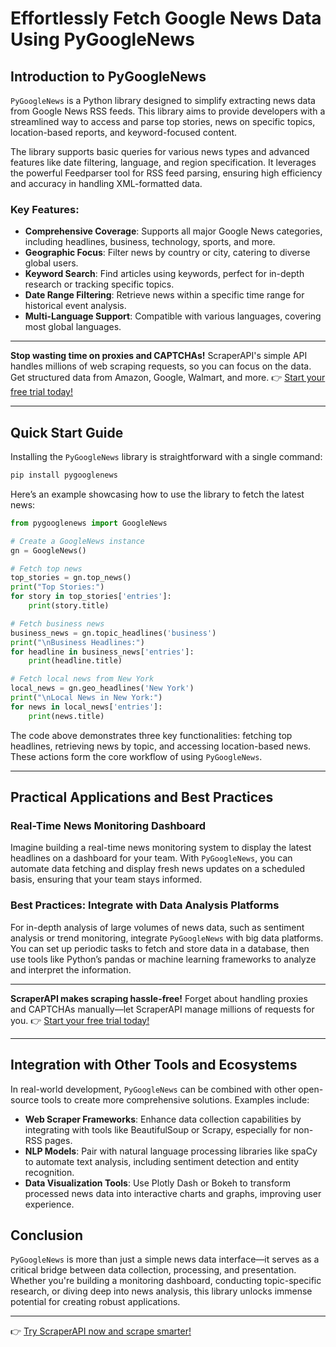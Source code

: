 
# Effortlessly Fetch Google News Data Using PyGoogleNews

## Introduction to PyGoogleNews

`PyGoogleNews` is a Python library designed to simplify extracting news data from Google News RSS feeds. This library aims to provide developers with a streamlined way to access and parse top stories, news on specific topics, location-based reports, and keyword-focused content.

The library supports basic queries for various news types and advanced features like date filtering, language, and region specification. It leverages the powerful Feedparser tool for RSS feed parsing, ensuring high efficiency and accuracy in handling XML-formatted data.

### Key Features:

- **Comprehensive Coverage**: Supports all major Google News categories, including headlines, business, technology, sports, and more.
- **Geographic Focus**: Filter news by country or city, catering to diverse global users.
- **Keyword Search**: Find articles using keywords, perfect for in-depth research or tracking specific topics.
- **Date Range Filtering**: Retrieve news within a specific time range for historical event analysis.
- **Multi-Language Support**: Compatible with various languages, covering most global languages.

---

**Stop wasting time on proxies and CAPTCHAs!** ScraperAPI's simple API handles millions of web scraping requests, so you can focus on the data. Get structured data from Amazon, Google, Walmart, and more. 👉 [Start your free trial today!](https://bit.ly/Scraperapi)

---

## Quick Start Guide

Installing the `PyGoogleNews` library is straightforward with a single command:

```bash
pip install pygooglenews
```

Here’s an example showcasing how to use the library to fetch the latest news:

```python
from pygooglenews import GoogleNews

# Create a GoogleNews instance
gn = GoogleNews()

# Fetch top news
top_stories = gn.top_news()
print("Top Stories:")
for story in top_stories['entries']:
    print(story.title)

# Fetch business news
business_news = gn.topic_headlines('business')
print("\nBusiness Headlines:")
for headline in business_news['entries']:
    print(headline.title)

# Fetch local news from New York
local_news = gn.geo_headlines('New York')
print("\nLocal News in New York:")
for news in local_news['entries']:
    print(news.title)
```

The code above demonstrates three key functionalities: fetching top headlines, retrieving news by topic, and accessing location-based news. These actions form the core workflow of using `PyGoogleNews`.

---

## Practical Applications and Best Practices

### Real-Time News Monitoring Dashboard

Imagine building a real-time news monitoring system to display the latest headlines on a dashboard for your team. With `PyGoogleNews`, you can automate data fetching and display fresh news updates on a scheduled basis, ensuring that your team stays informed.

### Best Practices: Integrate with Data Analysis Platforms

For in-depth analysis of large volumes of news data, such as sentiment analysis or trend monitoring, integrate `PyGoogleNews` with big data platforms. You can set up periodic tasks to fetch and store data in a database, then use tools like Python’s pandas or machine learning frameworks to analyze and interpret the information.

---

**ScraperAPI makes scraping hassle-free!** Forget about handling proxies and CAPTCHAs manually—let ScraperAPI manage millions of requests for you. 👉 [Start your free trial today!](https://bit.ly/Scraperapi)

---

## Integration with Other Tools and Ecosystems

In real-world development, `PyGoogleNews` can be combined with other open-source tools to create more comprehensive solutions. Examples include:

- **Web Scraper Frameworks**: Enhance data collection capabilities by integrating with tools like BeautifulSoup or Scrapy, especially for non-RSS pages.
- **NLP Models**: Pair with natural language processing libraries like spaCy to automate text analysis, including sentiment detection and entity recognition.
- **Data Visualization Tools**: Use Plotly Dash or Bokeh to transform processed news data into interactive charts and graphs, improving user experience.

## Conclusion

`PyGoogleNews` is more than just a simple news data interface—it serves as a critical bridge between data collection, processing, and presentation. Whether you're building a monitoring dashboard, conducting topic-specific research, or diving deep into news analysis, this library unlocks immense potential for creating robust applications.

---

👉 [Try ScraperAPI now and scrape smarter!](https://bit.ly/Scraperapi)
